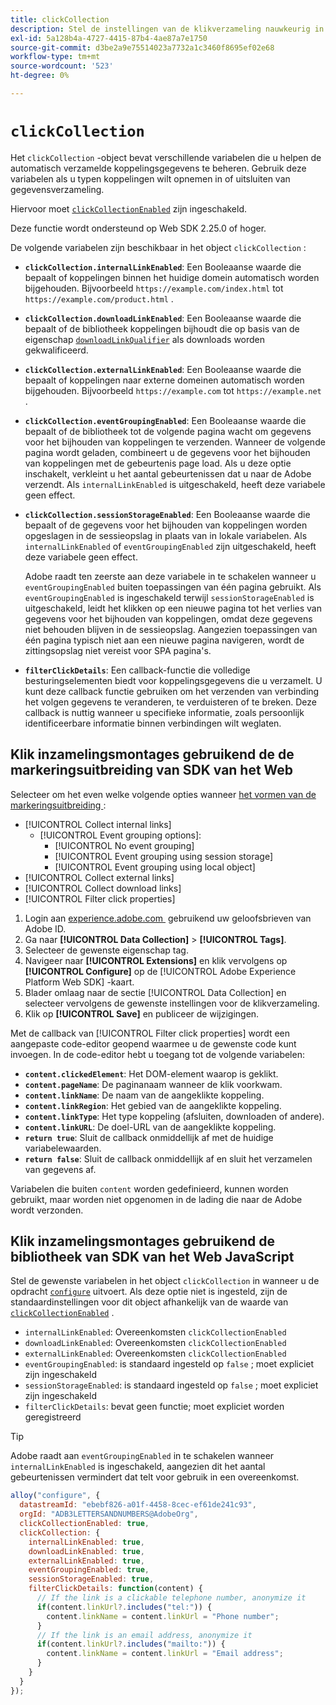 ```yaml
---
title: clickCollection
description: Stel de instellingen van de klikverzameling nauwkeurig in.
exl-id: 5a128b4a-4727-4415-87b4-4ae87a7e1750
source-git-commit: d3be2a9e75514023a7732a1c3460f8695ef02e68
workflow-type: tm+mt
source-wordcount: '523'
ht-degree: 0%

---
```


# `clickCollection`

Het `clickCollection` -object bevat verschillende variabelen die u helpen de automatisch verzamelde koppelingsgegevens te beheren. Gebruik deze variabelen als u typen koppelingen wilt opnemen in of uitsluiten van gegevensverzameling.

Hiervoor moet [`clickCollectionEnabled`](clickcollectionenabled.md) zijn ingeschakeld.

Deze functie wordt ondersteund op Web SDK 2.25.0 of hoger.

De volgende variabelen zijn beschikbaar in het object `clickCollection` :

* **`clickCollection.internalLinkEnabled`**: Een Booleaanse waarde die bepaalt of koppelingen binnen het huidige domein automatisch worden bijgehouden. Bijvoorbeeld `https://example.com/index.html` tot `https://example.com/product.html` .
* **`clickCollection.downloadLinkEnabled`**: Een Booleaanse waarde die bepaalt of de bibliotheek koppelingen bijhoudt die op basis van de eigenschap [`downloadLinkQualifier`](downloadlinkqualifier.md) als downloads worden gekwalificeerd.
* **`clickCollection.externalLinkEnabled`**: Een Booleaanse waarde die bepaalt of koppelingen naar externe domeinen automatisch worden bijgehouden. Bijvoorbeeld `https://example.com` tot `https://example.net` .
* **`clickCollection.eventGroupingEnabled`**: Een Booleaanse waarde die bepaalt of de bibliotheek tot de volgende pagina wacht om gegevens voor het bijhouden van koppelingen te verzenden. Wanneer de volgende pagina wordt geladen, combineert u de gegevens voor het bijhouden van koppelingen met de gebeurtenis page load. Als u deze optie inschakelt, verkleint u het aantal gebeurtenissen dat u naar de Adobe verzendt. Als `internalLinkEnabled` is uitgeschakeld, heeft deze variabele geen effect.
* **`clickCollection.sessionStorageEnabled`**: Een Booleaanse waarde die bepaalt of de gegevens voor het bijhouden van koppelingen worden opgeslagen in de sessieopslag in plaats van in lokale variabelen. Als `internalLinkEnabled` of `eventGroupingEnabled` zijn uitgeschakeld, heeft deze variabele geen effect.

  Adobe raadt ten zeerste aan deze variabele in te schakelen wanneer u `eventGroupingEnabled` buiten toepassingen van één pagina gebruikt. Als `eventGroupingEnabled` is ingeschakeld terwijl `sessionStorageEnabled` is uitgeschakeld, leidt het klikken op een nieuwe pagina tot het verlies van gegevens voor het bijhouden van koppelingen, omdat deze gegevens niet behouden blijven in de sessieopslag. Aangezien toepassingen van één pagina typisch niet aan een nieuwe pagina navigeren, wordt de zittingsopslag niet vereist voor SPA pagina&#39;s.
* **`filterClickDetails`**: Een callback-functie die volledige besturingselementen biedt voor koppelingsgegevens die u verzamelt. U kunt deze callback functie gebruiken om het verzenden van verbinding het volgen gegevens te veranderen, te verduisteren of te breken. Deze callback is nuttig wanneer u specifieke informatie, zoals persoonlijk identificeerbare informatie binnen verbindingen wilt weglaten.

## Klik inzamelingsmontages gebruikend de de markeringsuitbreiding van SDK van het Web

Selecteer om het even welke volgende opties wanneer [&#x200B; het vormen van de markeringsuitbreiding &#x200B;](/help/tags/extensions/client/web-sdk/web-sdk-extension-configuration.md):

* [!UICONTROL Collect internal links]
   * [!UICONTROL Event grouping options]:
      * [!UICONTROL No event grouping]
      * [!UICONTROL Event grouping using session storage]
      * [!UICONTROL Event grouping using local object]
* [!UICONTROL Collect external links]
* [!UICONTROL Collect download links]
* [!UICONTROL Filter click properties]

1. Login aan [&#x200B; experience.adobe.com &#x200B;](https://experience.adobe.com) gebruikend uw geloofsbrieven van Adobe ID.
1. Ga naar **[!UICONTROL Data Collection]** > **[!UICONTROL Tags]**.
1. Selecteer de gewenste eigenschap tag.
1. Navigeer naar **[!UICONTROL Extensions]** en klik vervolgens op **[!UICONTROL Configure]** op de [!UICONTROL Adobe Experience Platform Web SDK] -kaart.
1. Blader omlaag naar de sectie [!UICONTROL Data Collection] en selecteer vervolgens de gewenste instellingen voor de klikverzameling.
1. Klik op **[!UICONTROL Save]** en publiceer de wijzigingen.

Met de callback van [!UICONTROL Filter click properties] wordt een aangepaste code-editor geopend waarmee u de gewenste code kunt invoegen. In de code-editor hebt u toegang tot de volgende variabelen:

* **`content.clickedElement`**: Het DOM-element waarop is geklikt.
* **`content.pageName`**: De paginanaam wanneer de klik voorkwam.
* **`content.linkName`**: De naam van de aangeklikte koppeling.
* **`content.linkRegion`**: Het gebied van de aangeklikte koppeling.
* **`content.linkType`**: Het type koppeling (afsluiten, downloaden of andere).
* **`content.linkURL`**: De doel-URL van de aangeklikte koppeling.
* **`return true`**: Sluit de callback onmiddellijk af met de huidige variabelewaarden.
* **`return false`**: Sluit de callback onmiddellijk af en sluit het verzamelen van gegevens af.

Variabelen die buiten `content` worden gedefinieerd, kunnen worden gebruikt, maar worden niet opgenomen in de lading die naar de Adobe wordt verzonden.

## Klik inzamelingsmontages gebruikend de bibliotheek van SDK van het Web JavaScript

Stel de gewenste variabelen in het object `clickCollection` in wanneer u de opdracht [`configure`](overview.md) uitvoert. Als deze optie niet is ingesteld, zijn de standaardinstellingen voor dit object afhankelijk van de waarde van [`clickCollectionEnabled`](clickcollectionenabled.md) .

* `internalLinkEnabled`: Overeenkomsten `clickCollectionEnabled`
* `downloadLinkEnabled`: Overeenkomsten `clickCollectionEnabled`
* `externalLinkEnabled`: Overeenkomsten `clickCollectionEnabled`
* `eventGroupingEnabled`: is standaard ingesteld op `false` ; moet expliciet zijn ingeschakeld
* `sessionStorageEnabled`: is standaard ingesteld op `false` ; moet expliciet zijn ingeschakeld
* `filterClickDetails`: bevat geen functie; moet expliciet worden geregistreerd

>[!TIP]
>Adobe raadt aan `eventGroupingEnabled` in te schakelen wanneer `internalLinkEnabled` is ingeschakeld, aangezien dit het aantal gebeurtenissen vermindert dat telt voor gebruik in een overeenkomst.

```js
alloy("configure", {
  datastreamId: "ebebf826-a01f-4458-8cec-ef61de241c93",
  orgId: "ADB3LETTERSANDNUMBERS@AdobeOrg",
  clickCollectionEnabled: true,
  clickCollection: {
    internalLinkEnabled: true,
    downloadLinkEnabled: true,
    externalLinkEnabled: true,
    eventGroupingEnabled: true,
    sessionStorageEnabled: true,
    filterClickDetails: function(content) {
      // If the link is a clickable telephone number, anonymize it
      if(content.linkUrl?.includes("tel:")) {
        content.linkName = content.linkUrl = "Phone number";
      }
      // If the link is an email address, anonymize it
      if(content.linkUrl?.includes("mailto:")) {
        content.linkName = content.linkUrl = "Email address";
      }
    }
  }
});
```
